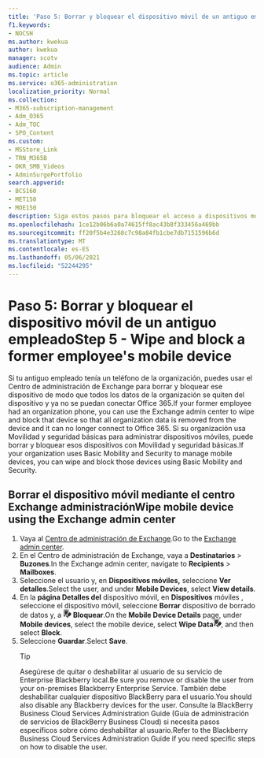 ```yaml
---
title: 'Paso 5: Borrar y bloquear el dispositivo móvil de un antiguo empleado'
f1.keywords:
- NOCSH
ms.author: kwekua
author: kwekua
manager: scotv
audience: Admin
ms.topic: article
ms.service: o365-administration
localization_priority: Normal
ms.collection:
- M365-subscription-management
- Adm_O365
- Adm_TOC
- SPO_Content
ms.custom:
- MSStore_Link
- TRN_M365B
- OKR_SMB_Videos
- AdminSurgePortfolio
search.appverid:
- BCS160
- MET150
- MOE150
description: Siga estos pasos para bloquear el acceso a dispositivos móviles de un antiguo empleado.
ms.openlocfilehash: 1ce12b06b6a0a74615ff8ac43b8f333456a469bb
ms.sourcegitcommit: ff20f5b4e3268c7c98a84fb1cbe7db7151596b6d
ms.translationtype: MT
ms.contentlocale: es-ES
ms.lasthandoff: 05/06/2021
ms.locfileid: "52244295"
---
```

# <a name="step-5---wipe-and-block-a-former-employees-mobile-device"></a><span data-ttu-id="b3570-103">Paso 5: Borrar y bloquear el dispositivo móvil de un antiguo empleado</span><span class="sxs-lookup"><span data-stu-id="b3570-103">Step 5 - Wipe and block a former employee's mobile device</span></span>

<span data-ttu-id="b3570-104">Si tu antiguo empleado tenía un teléfono de la organización, puedes usar el Centro de administración de Exchange para borrar y bloquear ese dispositivo de modo que todos los datos de la organización se quiten del dispositivo y ya no se puedan conectar Office 365.</span><span class="sxs-lookup"><span data-stu-id="b3570-104">If your former employee had an organization phone, you can use the Exchange admin center to wipe and block that device so that all organization data is removed from the device and it can no longer connect to Office 365.</span></span> <span data-ttu-id="b3570-105">Si su organización usa Movilidad y seguridad básicas para administrar dispositivos móviles, puede borrar y bloquear esos dispositivos con Movilidad y seguridad básicas.</span><span class="sxs-lookup"><span data-stu-id="b3570-105">If your organization uses Basic Mobility and Security to manage mobile devices, you can wipe and block those devices using Basic Mobility and Security.</span></span>

## <a name="wipe-mobile-device-using-the-exchange-admin-center"></a><span data-ttu-id="b3570-106">Borrar el dispositivo móvil mediante el centro Exchange administración</span><span class="sxs-lookup"><span data-stu-id="b3570-106">Wipe mobile device using the Exchange admin center</span></span>

1. <span data-ttu-id="b3570-107">Vaya al <a href="https://go.microsoft.com/fwlink/p/?linkid=2059104" target="_blank">Centro de administración de Exchange</a>.</span><span class="sxs-lookup"><span data-stu-id="b3570-107">Go to the <a href="https://go.microsoft.com/fwlink/p/?linkid=2059104" target="_blank">Exchange admin center</a>.</span></span>
2. <span data-ttu-id="b3570-108">En el Centro de administración de Exchange, vaya a **Destinatarios** \> **Buzones**.</span><span class="sxs-lookup"><span data-stu-id="b3570-108">In the Exchange admin center, navigate to **Recipients** \> **Mailboxes**.</span></span>
3. <span data-ttu-id="b3570-109">Seleccione el usuario y, en **Dispositivos móviles,** seleccione **Ver detalles**.</span><span class="sxs-lookup"><span data-stu-id="b3570-109">Select the user, and under **Mobile Devices**, select **View details**.</span></span>
4. <span data-ttu-id="b3570-110">En la **página Detalles del** dispositivo móvil, en **Dispositivos** móviles , seleccione el dispositivo móvil, seleccione **Borrar** dispositivo de borrado de datos y, a ![ continuación, seleccione ](../../media/1c113a36-53cb-4974-884f-3ecd9535506e.png) **Bloquear**.</span><span class="sxs-lookup"><span data-stu-id="b3570-110">On the **Mobile Device Details** page, under **Mobile devices**, select the mobile device, select **Wipe Data**![Wipe Device](../../media/1c113a36-53cb-4974-884f-3ecd9535506e.png), and then select **Block**.</span></span>
5. <span data-ttu-id="b3570-111">Seleccione **Guardar**.</span><span class="sxs-lookup"><span data-stu-id="b3570-111">Select **Save**.</span></span>
   > [!TIP]
   > <span data-ttu-id="b3570-112">Asegúrese de quitar o deshabilitar al usuario de su servicio de Enterprise Blackberry local.</span><span class="sxs-lookup"><span data-stu-id="b3570-112">Be sure you remove or disable the user from your on-premises Blackberry Enterprise Service.</span></span> <span data-ttu-id="b3570-113">También debe deshabilitar cualquier dispositivo BlackBerry para el usuario.</span><span class="sxs-lookup"><span data-stu-id="b3570-113">You should also disable any Blackberry devices for the user.</span></span> <span data-ttu-id="b3570-114">Consulte la BlackBerry Business Cloud Services Administration Guide (Guía de administración de servicios de BlackBerry Business Cloud) si necesita pasos específicos sobre cómo deshabilitar al usuario.</span><span class="sxs-lookup"><span data-stu-id="b3570-114">Refer to the Blackberry Business Cloud Services Administration Guide if you need specific steps on how to disable the user.</span></span>
